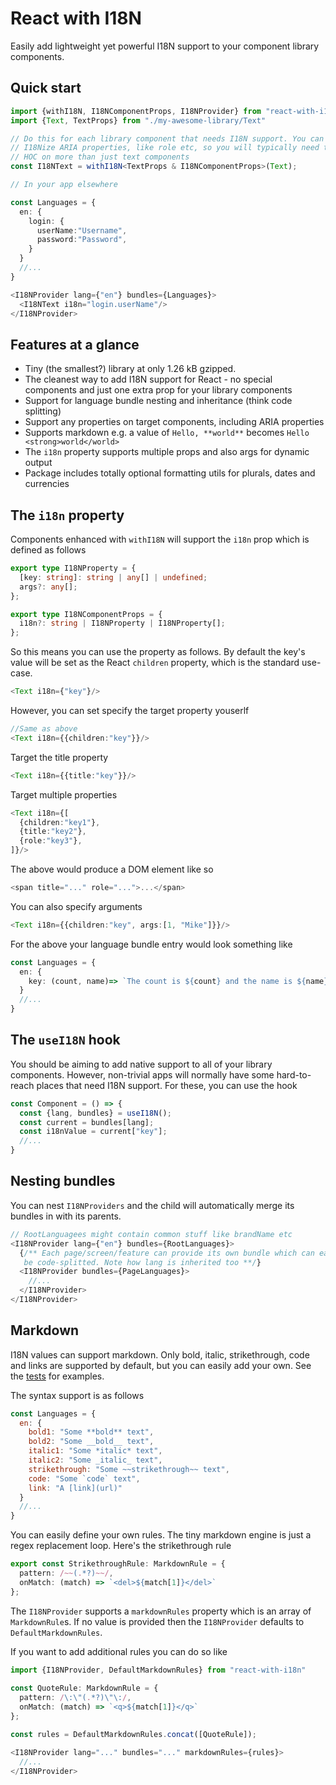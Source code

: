 # React with I18N

Easily add lightweight yet powerful I18N support to your component library components. 

## Quick start



```typescript jsx
import {withI18N, I18NComponentProps, I18NProvider} from "react-with-i18n";
import {Text, TextProps} from "./my-awesome-library/Text"

// Do this for each library component that needs I18N support. You can (and should) 
// I18Nize ARIA properties, like role etc, so you will typically need to use this 
// HOC on more than just text components
const I18NText = withI18N<TextProps & I18NComponentProps>(Text);

// In your app elsewhere

const Languages = {
  en: {
    login: {
      userName:"Username",
      password:"Password",
    }
  }
  //...
}

<I18NProvider lang={"en"} bundles={Languages}>
  <I18NText i18n="login.userName"/>  
</I18NProvider>
```

## Features at a glance

- Tiny (the smallest?) library at only  1.26 kB gzipped. 
- The cleanest way to add I18N support for React - no special components and just one extra prop for your library components
- Support for language bundle nesting and inheritance (think code splitting)
- Support any properties on target components, including ARIA properties
- Supports markdown e.g. a value of `Hello, **world**` becomes `Hello <strong>world</world>`
- The `i18n` property supports multiple props and also args for dynamic output
- Package includes totally optional formatting utils for plurals, dates and currencies

## The `i18n` property

Components enhanced with `withI18N` will support the `i18n` prop which is defined as follows

```typescript jsx
export type I18NProperty = {
  [key: string]: string | any[] | undefined;
  args?: any[];
};

export type I18NComponentProps = {
  i18n?: string | I18NProperty | I18NProperty[];
};
```

So this means you can use the property as follows. By default the key's value will be 
set as the React `children` property, which is the standard use-case.

````typescript jsx
<Text i18n={"key"}/>
````

However, you can set specify the target property youserlf

````typescript jsx
//Same as above
<Text i18n={{children:"key"}}/>
````

Target the title property

````typescript jsx
<Text i18n={{title:"key"}}/> 
````

Target multiple properties
````typescript jsx
<Text i18n={[
  {children:"key1"},
  {title:"key2"},
  {role:"key3"},
]}/>
````

The above would produce a DOM element like so
````typescript jsx
<span title="..." role="...">...</span>
````

You can also specify arguments 

````typescript jsx
<Text i18n={{children:"key", args:[1, "Mike"]}}/>
````
For the above your language bundle entry would look something like
````typescript jsx
const Languages = {
  en: {
    key: (count, name)=> `The count is ${count} and the name is ${name}`
  }
  //...
}
````

## The `useI18N` hook

You should be aiming to add native support to all of your library components. However, non-trivial
apps will normally have some hard-to-reach places that need I18N support. For these, you can use the hook

```typescript jsx
const Component = () => {
  const {lang, bundles} = useI18N();
  const current = bundles[lang];
  const i18nValue = current["key"];
  //...
}
```

## Nesting bundles

You can nest `I18NProviders` and the child will automatically merge its bundles in with its parents. 

```typescript jsx
// RootLanguagees might contain common stuff like brandName etc
<I18NProvider lang={"en"} bundles={RootLanguages}>
  {/** Each page/screen/feature can provide its own bundle which can easily 
   be code-splitted. Note how lang is inherited too **/}
  <I18NProvider bundles={PageLanguages}>
    //...
  </I18NProvider>    
</I18NProvider>
```

## Markdown

I18N values can support markdown. Only bold, italic, strikethrough, code and links are supported
by default, but you can easily add your own. See the [tests](test/I18NProvider.test.tsx) for examples.

The syntax support is as follows

```javascript
const Languages = {
  en: {
    bold1: "Some **bold** text",
    bold2: "Some __bold__ text",
    italic1: "Some *italic* text",
    italic2: "Some _italic_ text",
    strikethrough: "Some ~~strikethrough~~ text",
    code: "Some `code` text",
    link: "A [link](url)"
  }
  //...
}
```

You can easily define your own rules. The tiny markdown engine is just a regex replacement loop. Here's
the strikethrough rule

```typescript
export const StrikethroughRule: MarkdownRule = {
  pattern: /~~(.*?)~~/,
  onMatch: (match) => `<del>${match[1]}</del>`
};
```

The `I18NProvider` supports a `markdownRules` property which is an array of `MarkdownRule`s. If no value
is provided then the `I18NProvider` defaults to `DefaultMarkdownRules`. 

If you want to add additional rules you can do so like

```typescript jsx
import {I18NProvider, DefaultMarkdownRules} from "react-with-i18n"
   
const QuoteRule: MarkdownRule = {
  pattern: /\:\"(.*?)\"\:/,
  onMatch: (match) => `<q>${match[1]}</q>`
};

const rules = DefaultMarkdownRules.concat([QuoteRule]);

<I18NProvider lang="..." bundles="..." markdownRules={rules}>
  //...
</I18NProvider>

```
